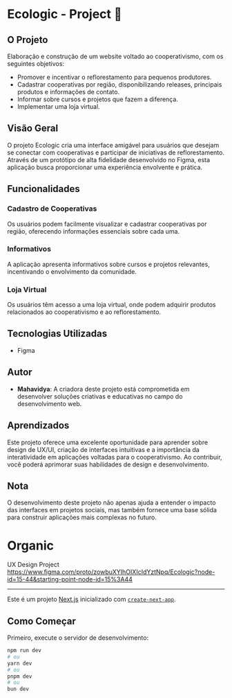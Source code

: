 # Ecologic - Project 🌱

## O Projeto
Elaboração e construção de um website voltado ao cooperativismo, com os seguintes objetivos:
- Promover e incentivar o reflorestamento para pequenos produtores.
- Cadastrar cooperativas por região, disponibilizando releases, principais produtos e informações de contato.
- Informar sobre cursos e projetos que fazem a diferença.
- Implementar uma loja virtual.

## Visão Geral
O projeto Ecologic cria uma interface amigável para usuários que desejam se conectar com cooperativas e participar de iniciativas de reflorestamento. Através de um protótipo de alta fidelidade desenvolvido no Figma, esta aplicação busca proporcionar uma experiência envolvente e prática.

## Funcionalidades

### Cadastro de Cooperativas
Os usuários podem facilmente visualizar e cadastrar cooperativas por região, oferecendo informações essenciais sobre cada uma.

### Informativos
A aplicação apresenta informativos sobre cursos e projetos relevantes, incentivando o envolvimento da comunidade.

### Loja Virtual
Os usuários têm acesso a uma loja virtual, onde podem adquirir produtos relacionados ao cooperativismo e ao reflorestamento.

## Tecnologias Utilizadas
- Figma
  
## Autor
- **Mahavidya**: A criadora deste projeto está comprometida em desenvolver soluções criativas e educativas no campo do desenvolvimento web.

## Aprendizados
Este projeto oferece uma excelente oportunidade para aprender sobre design de UX/UI, criação de interfaces intuitivas e a importância da interatividade em aplicações voltadas para o cooperativismo. Ao contribuir, você poderá aprimorar suas habilidades de design e desenvolvimento.

## Nota
O desenvolvimento deste projeto não apenas ajuda a entender o impacto das interfaces em projetos sociais, mas também fornece uma base sólida para construir aplicações mais complexas no futuro.

# Organic
UX Design Project
https://www.figma.com/proto/zowbuXYIhOIXIcIdYztNpq/Ecologic?node-id=15-44&starting-point-node-id=15%3A44

---

Este é um projeto [Next.js](https://nextjs.org) inicializado com [`create-next-app`](https://nextjs.org/docs/app/api-reference/cli/create-next-app).

## Como Começar
Primeiro, execute o servidor de desenvolvimento:

```bash
npm run dev
# ou
yarn dev
# ou
pnpm dev
# ou
bun dev

